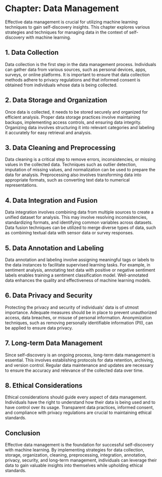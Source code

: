 Chapter: Data Management
========================

Effective data management is crucial for utilizing machine learning techniques to gain self-discovery insights. This chapter explores various strategies and techniques for managing data in the context of self-discovery with machine learning.

**1. Data Collection**
----------------------

Data collection is the first step in the data management process. Individuals can gather data from various sources, such as personal devices, apps, surveys, or online platforms. It is important to ensure that data collection methods adhere to privacy regulations and that informed consent is obtained from individuals whose data is being collected.

**2. Data Storage and Organization**
------------------------------------

Once data is collected, it needs to be stored securely and organized for efficient analysis. Proper data storage practices involve maintaining backups, implementing access controls, and ensuring data integrity. Organizing data involves structuring it into relevant categories and labeling it accurately for easy retrieval and analysis.

**3. Data Cleaning and Preprocessing**
--------------------------------------

Data cleaning is a critical step to remove errors, inconsistencies, or missing values in the collected data. Techniques such as outlier detection, imputation of missing values, and normalization can be used to prepare the data for analysis. Preprocessing also involves transforming data into appropriate formats, such as converting text data to numerical representations.

**4. Data Integration and Fusion**
----------------------------------

Data integration involves combining data from multiple sources to create a unified dataset for analysis. This may involve resolving inconsistencies, standardizing formats, and identifying common variables across datasets. Data fusion techniques can be utilized to merge diverse types of data, such as combining textual data with sensor data or survey responses.

**5. Data Annotation and Labeling**
-----------------------------------

Data annotation and labeling involve assigning meaningful tags or labels to the data instances to facilitate supervised learning tasks. For example, in sentiment analysis, annotating text data with positive or negative sentiment labels enables training a sentiment classification model. Well-annotated data enhances the quality and effectiveness of machine learning models.

**6. Data Privacy and Security**
--------------------------------

Protecting the privacy and security of individuals' data is of utmost importance. Adequate measures should be in place to prevent unauthorized access, data breaches, or misuse of personal information. Anonymization techniques, such as removing personally identifiable information (PII), can be applied to ensure data privacy.

**7. Long-term Data Management**
--------------------------------

Since self-discovery is an ongoing process, long-term data management is essential. This involves establishing protocols for data retention, archiving, and version control. Regular data maintenance and updates are necessary to ensure the accuracy and relevance of the collected data over time.

**8. Ethical Considerations**
-----------------------------

Ethical considerations should guide every aspect of data management. Individuals have the right to understand how their data is being used and to have control over its usage. Transparent data practices, informed consent, and compliance with privacy regulations are crucial to maintaining ethical standards.

**Conclusion**
--------------

Effective data management is the foundation for successful self-discovery with machine learning. By implementing strategies for data collection, storage, organization, cleaning, preprocessing, integration, annotation, privacy, security, and long-term management, individuals can leverage their data to gain valuable insights into themselves while upholding ethical standards.

